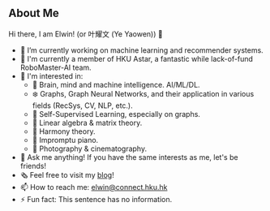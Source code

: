 ## About Me

Hi there, I am Elwin! (or 叶耀文 (Ye Yaowen)) 👋

- 🔭 I’m currently working on machine learning and recommender systems.
- 🤖️ I'm currently a member of HKU Astar, a fantastic while lack-of-fund RoboMaster-AI team.
- 🎈 I'm interested in:
    - 🧠 Brain, mind and machine intelligence. AI/ML/DL.
    - ❄️ Graphs, Graph Neural Networks, and their application in various fields (RecSys, CV, NLP, etc.).
    - 🐷 Self-Supervised Learning, especially on graphs.
    - 🧮 Linear algebra & matrix theory.
    - 🎵 Harmony theory.
    - 🎹 Impromptu piano.
    - 📸 Photography & cinematography.
- 💬 Ask me anything! If you have the same interests as me, let's be friends!
- 🗞 Feel free to visit my [blog](https://helloelwin.github.io)!
- 📫 How to reach me: elwin@connect.hku.hk
- ⚡️ Fun fact: This sentence has no information.

<!-- - 👯 I’m looking to collaborate on all these thing I'm learning.
- 🤔 I’m looking for help with ...
- 😄 Pronouns: ...
- 🌱 I’m currently learning ...
-->
